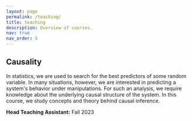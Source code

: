 ```yaml
---
layout: page
permalink: /teaching/
title: teaching
description: Overview of courses.
nav: true
nav_order: 5
---
```


## Causality
In statistics, we are used to search for the best predictors of some random variable. In many situations, however, we are interested in predicting a system's behavior under manipulations. For such an analysis, we require knowledge about the underlying causal structure of the system. In this course, we study concepts and theory behind causal inference.

**Head Teaching Assistant:** Fall 2023


